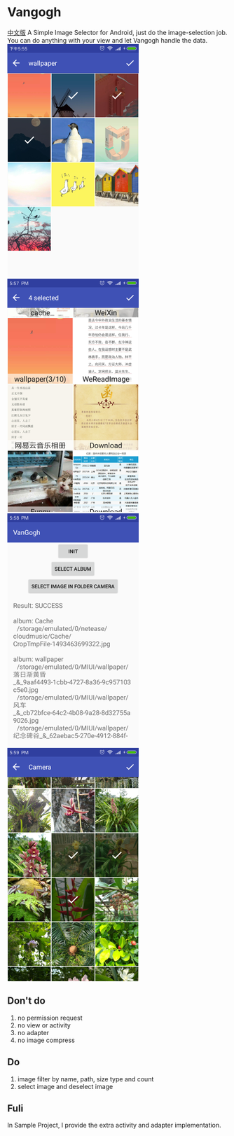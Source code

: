 # Vangogh
[中文版](https://github.com/LinLshare/Vangogh/blob/master/README-zh.md)
A Simple Image Selector for Android, just do the image-selection job. You can do anything with your view and let Vangogh handle the data.
![ScreenShot1](https://raw.githubusercontent.com/LinLshare/Vangogh/master/screenshot/ss_1.png)
![ScreenShot2](https://raw.githubusercontent.com/LinLshare/Vangogh/master/screenshot/ss_2.png)
![ScreenShot3](https://raw.githubusercontent.com/LinLshare/Vangogh/master/screenshot/ss_3.png)
![ScreenShot4](https://raw.githubusercontent.com/LinLshare/Vangogh/master/screenshot/ss_4.png)

## Don't do
1. no permission request
2. no view or activity
3. no adapter
4. no image compress

## Do
1. image filter by name, path, size type and count
2. select image and deselect image

## Fuli
In Sample Project, I provide the extra activity and adapter implementation. 
